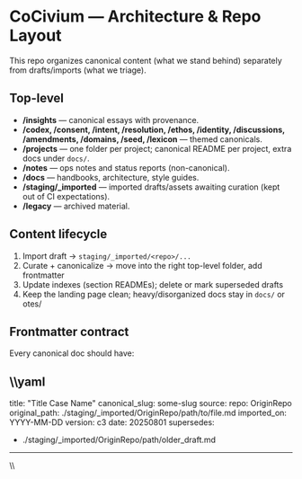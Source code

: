 # CoCivium — Architecture & Repo Layout

This repo organizes canonical content (what we stand behind) separately from drafts/imports (what we triage).

## Top-level
- **/insights** — canonical essays with provenance.
- **/codex, /consent, /intent, /resolution, /ethos, /identity, /discussions, /amendments, /domains, /seed, /lexicon** — themed canonicals.
- **/projects** — one folder per project; canonical README per project, extra docs under `docs/`.
- **/notes** — ops notes and status reports (non-canonical).
- **/docs** — handbooks, architecture, style guides.
- **/staging/_imported** — imported drafts/assets awaiting curation (kept out of CI expectations).
- **/legacy** — archived material.

## Content lifecycle
1) Import draft → `staging/_imported/<repo>/...`
2) Curate + canonicalize → move into the right top-level folder, add frontmatter
3) Update indexes (section READMEs); delete or mark superseded drafts
4) Keep the landing page clean; heavy/disorganized docs stay in `docs/` or   
otes/  
## Frontmatter contract
Every canonical doc should have:

\\\yaml
---
title: "Title Case Name"
canonical_slug: some-slug
source:
  repo: OriginRepo
  original_path: ./staging/_imported/OriginRepo/path/to/file.md
  imported_on: YYYY-MM-DD
  version: c3
  date: 20250801
supersedes:
  - ./staging/_imported/OriginRepo/path/older_draft.md
---
\\\




